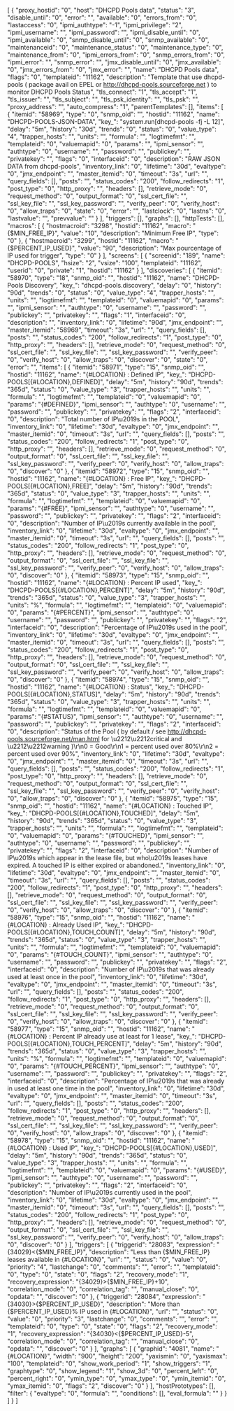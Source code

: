 [
    {
        "proxy_hostid": "0",
        "host": "DHCPD Pools data",
        "status": "3",
        "disable_until": "0",
        "error": "",
        "available": "0",
        "errors_from": "0",
        "lastaccess": "0",
        "ipmi_authtype": "-1",
        "ipmi_privilege": "2",
        "ipmi_username": "",
        "ipmi_password": "",
        "ipmi_disable_until": "0",
        "ipmi_available": "0",
        "snmp_disable_until": "0",
        "snmp_available": "0",
        "maintenanceid": "0",
        "maintenance_status": "0",
        "maintenance_type": "0",
        "maintenance_from": "0",
        "ipmi_errors_from": "0",
        "snmp_errors_from": "0",
        "ipmi_error": "",
        "snmp_error": "",
        "jmx_disable_until": "0",
        "jmx_available": "0",
        "jmx_errors_from": "0",
        "jmx_error": "",
        "name": "DHCPD Pools data",
        "flags": "0",
        "templateid": "11162",
        "description": "Template that use dhcpd-pools ( package avail on EPEL or http://dhcpd-pools.sourceforge.net ) to monitor DHCPD Pools Status",
        "tls_connect": "1",
        "tls_accept": "1",
        "tls_issuer": "",
        "tls_subject": "",
        "tls_psk_identity": "",
        "tls_psk": "",
        "proxy_address": "",
        "auto_compress": "1",
        "parentTemplates": [],
        "items": [
            {
                "itemid": "58969",
                "type": "0",
                "snmp_oid": "",
                "hostid": "11162",
                "name": "DHCPD-POOLS-JSON-DATA",
                "key_": "system.run[dhcpd-pools -fj -L 12]",
                "delay": "5m",
                "history": "30d",
                "trends": "0",
                "status": "0",
                "value_type": "4",
                "trapper_hosts": "",
                "units": "",
                "formula": "",
                "logtimefmt": "",
                "templateid": "0",
                "valuemapid": "0",
                "params": "",
                "ipmi_sensor": "",
                "authtype": "0",
                "username": "",
                "password": "",
                "publickey": "",
                "privatekey": "",
                "flags": "0",
                "interfaceid": "0",
                "description": "RAW JSON DATA from dhcpd-pools",
                "inventory_link": "0",
                "lifetime": "30d",
                "evaltype": "0",
                "jmx_endpoint": "",
                "master_itemid": "0",
                "timeout": "3s",
                "url": "",
                "query_fields": [],
                "posts": "",
                "status_codes": "200",
                "follow_redirects": "1",
                "post_type": "0",
                "http_proxy": "",
                "headers": [],
                "retrieve_mode": "0",
                "request_method": "0",
                "output_format": "0",
                "ssl_cert_file": "",
                "ssl_key_file": "",
                "ssl_key_password": "",
                "verify_peer": "0",
                "verify_host": "0",
                "allow_traps": "0",
                "state": "0",
                "error": "",
                "lastclock": "0",
                "lastns": "0",
                "lastvalue": "",
                "prevvalue": ""
            }
        ],
        "triggers": [],
        "graphs": [],
        "httpTests": [],
        "macros": [
            {
                "hostmacroid": "3298",
                "hostid": "11162",
                "macro": "{$MIN_FREE_IP}",
                "value": "10",
                "description": "Minimum Free IP",
                "type": "0"
            },
            {
                "hostmacroid": "3299",
                "hostid": "11162",
                "macro": "{$PERCENT_IP_USED}",
                "value": "90",
                "description": "Max pourcentage of IP used  for trigger",
                "type": "0"
            }
        ],
        "screens": [
            {
                "screenid": "189",
                "name": "DHCPD-POOLS",
                "hsize": "2",
                "vsize": "100",
                "templateid": "11162",
                "userid": "0",
                "private": "1",
                "hostid": "11162"
            }
        ],
        "discoveries": [
            {
                "itemid": "58970",
                "type": "18",
                "snmp_oid": "",
                "hostid": "11162",
                "name": "DHCPD-Pools Discovery",
                "key_": "dhcpd-pools.discovery",
                "delay": "0",
                "history": "90d",
                "trends": "0",
                "status": "0",
                "value_type": "4",
                "trapper_hosts": "",
                "units": "",
                "logtimefmt": "",
                "templateid": "0",
                "valuemapid": "0",
                "params": "",
                "ipmi_sensor": "",
                "authtype": "0",
                "username": "",
                "password": "",
                "publickey": "",
                "privatekey": "",
                "flags": "1",
                "interfaceid": "0",
                "description": "",
                "inventory_link": "0",
                "lifetime": "90d",
                "jmx_endpoint": "",
                "master_itemid": "58969",
                "timeout": "3s",
                "url": "",
                "query_fields": [],
                "posts": "",
                "status_codes": "200",
                "follow_redirects": "1",
                "post_type": "0",
                "http_proxy": "",
                "headers": [],
                "retrieve_mode": "0",
                "request_method": "0",
                "ssl_cert_file": "",
                "ssl_key_file": "",
                "ssl_key_password": "",
                "verify_peer": "0",
                "verify_host": "0",
                "allow_traps": "0",
                "discover": "0",
                "state": "0",
                "error": "",
                "items": [
                    {
                        "itemid": "58971",
                        "type": "15",
                        "snmp_oid": "",
                        "hostid": "11162",
                        "name": "{#LOCATION} : Defined IP",
                        "key_": "DHCPD-POOLS[{#LOCATION},DEFINED]",
                        "delay": "5m",
                        "history": "90d",
                        "trends": "365d",
                        "status": "0",
                        "value_type": "3",
                        "trapper_hosts": "",
                        "units": "",
                        "formula": "",
                        "logtimefmt": "",
                        "templateid": "0",
                        "valuemapid": "0",
                        "params": "{#DEFINED}",
                        "ipmi_sensor": "",
                        "authtype": "0",
                        "username": "",
                        "password": "",
                        "publickey": "",
                        "privatekey": "",
                        "flags": "2",
                        "interfaceid": "0",
                        "description": "Total number of IP\u2019s in the POOL",
                        "inventory_link": "0",
                        "lifetime": "30d",
                        "evaltype": "0",
                        "jmx_endpoint": "",
                        "master_itemid": "0",
                        "timeout": "3s",
                        "url": "",
                        "query_fields": [],
                        "posts": "",
                        "status_codes": "200",
                        "follow_redirects": "1",
                        "post_type": "0",
                        "http_proxy": "",
                        "headers": [],
                        "retrieve_mode": "0",
                        "request_method": "0",
                        "output_format": "0",
                        "ssl_cert_file": "",
                        "ssl_key_file": "",
                        "ssl_key_password": "",
                        "verify_peer": "0",
                        "verify_host": "0",
                        "allow_traps": "0",
                        "discover": "0"
                    },
                    {
                        "itemid": "58972",
                        "type": "15",
                        "snmp_oid": "",
                        "hostid": "11162",
                        "name": "{#LOCATION} : Free IP",
                        "key_": "DHCPD-POOLS[{#LOCATION},FREE]",
                        "delay": "5m",
                        "history": "90d",
                        "trends": "365d",
                        "status": "0",
                        "value_type": "3",
                        "trapper_hosts": "",
                        "units": "",
                        "formula": "",
                        "logtimefmt": "",
                        "templateid": "0",
                        "valuemapid": "0",
                        "params": "{#FREE}",
                        "ipmi_sensor": "",
                        "authtype": "0",
                        "username": "",
                        "password": "",
                        "publickey": "",
                        "privatekey": "",
                        "flags": "2",
                        "interfaceid": "0",
                        "description": "Number of IP\u2019s currently available in the pool",
                        "inventory_link": "0",
                        "lifetime": "30d",
                        "evaltype": "0",
                        "jmx_endpoint": "",
                        "master_itemid": "0",
                        "timeout": "3s",
                        "url": "",
                        "query_fields": [],
                        "posts": "",
                        "status_codes": "200",
                        "follow_redirects": "1",
                        "post_type": "0",
                        "http_proxy": "",
                        "headers": [],
                        "retrieve_mode": "0",
                        "request_method": "0",
                        "output_format": "0",
                        "ssl_cert_file": "",
                        "ssl_key_file": "",
                        "ssl_key_password": "",
                        "verify_peer": "0",
                        "verify_host": "0",
                        "allow_traps": "0",
                        "discover": "0"
                    },
                    {
                        "itemid": "58973",
                        "type": "15",
                        "snmp_oid": "",
                        "hostid": "11162",
                        "name": "{#LOCATION} : Percent IP used",
                        "key_": "DHCPD-POOLS[{#LOCATION},PERCENT]",
                        "delay": "5m",
                        "history": "90d",
                        "trends": "365d",
                        "status": "0",
                        "value_type": "3",
                        "trapper_hosts": "",
                        "units": "%",
                        "formula": "",
                        "logtimefmt": "",
                        "templateid": "0",
                        "valuemapid": "0",
                        "params": "{#PERCENT}",
                        "ipmi_sensor": "",
                        "authtype": "0",
                        "username": "",
                        "password": "",
                        "publickey": "",
                        "privatekey": "",
                        "flags": "2",
                        "interfaceid": "0",
                        "description": "Percentage of IP\u2019s used in the pool",
                        "inventory_link": "0",
                        "lifetime": "30d",
                        "evaltype": "0",
                        "jmx_endpoint": "",
                        "master_itemid": "0",
                        "timeout": "3s",
                        "url": "",
                        "query_fields": [],
                        "posts": "",
                        "status_codes": "200",
                        "follow_redirects": "1",
                        "post_type": "0",
                        "http_proxy": "",
                        "headers": [],
                        "retrieve_mode": "0",
                        "request_method": "0",
                        "output_format": "0",
                        "ssl_cert_file": "",
                        "ssl_key_file": "",
                        "ssl_key_password": "",
                        "verify_peer": "0",
                        "verify_host": "0",
                        "allow_traps": "0",
                        "discover": "0"
                    },
                    {
                        "itemid": "58974",
                        "type": "15",
                        "snmp_oid": "",
                        "hostid": "11162",
                        "name": "{#LOCATION} : Status",
                        "key_": "DHCPD-POOLS[{#LOCATION},STATUS]",
                        "delay": "5m",
                        "history": "90d",
                        "trends": "365d",
                        "status": "0",
                        "value_type": "3",
                        "trapper_hosts": "",
                        "units": "",
                        "formula": "",
                        "logtimefmt": "",
                        "templateid": "0",
                        "valuemapid": "0",
                        "params": "{#STATUS}",
                        "ipmi_sensor": "",
                        "authtype": "0",
                        "username": "",
                        "password": "",
                        "publickey": "",
                        "privatekey": "",
                        "flags": "2",
                        "interfaceid": "0",
                        "description": "Status of the Pool ( by default / see http://dhcpd-pools.sourceforge.net/man.html for \u2212\u2212critical and \u2212\u2212warning )\r\n0 = Good\r\n1 = percent used over 80%\r\n2 = percent used over 90%",
                        "inventory_link": "0",
                        "lifetime": "30d",
                        "evaltype": "0",
                        "jmx_endpoint": "",
                        "master_itemid": "0",
                        "timeout": "3s",
                        "url": "",
                        "query_fields": [],
                        "posts": "",
                        "status_codes": "200",
                        "follow_redirects": "1",
                        "post_type": "0",
                        "http_proxy": "",
                        "headers": [],
                        "retrieve_mode": "0",
                        "request_method": "0",
                        "output_format": "0",
                        "ssl_cert_file": "",
                        "ssl_key_file": "",
                        "ssl_key_password": "",
                        "verify_peer": "0",
                        "verify_host": "0",
                        "allow_traps": "0",
                        "discover": "0"
                    },
                    {
                        "itemid": "58975",
                        "type": "15",
                        "snmp_oid": "",
                        "hostid": "11162",
                        "name": "{#LOCATION} : Touched IP",
                        "key_": "DHCPD-POOLS[{#LOCATION},TOUCHED]",
                        "delay": "5m",
                        "history": "90d",
                        "trends": "365d",
                        "status": "0",
                        "value_type": "3",
                        "trapper_hosts": "",
                        "units": "",
                        "formula": "",
                        "logtimefmt": "",
                        "templateid": "0",
                        "valuemapid": "0",
                        "params": "{#TOUCHED}",
                        "ipmi_sensor": "",
                        "authtype": "0",
                        "username": "",
                        "password": "",
                        "publickey": "",
                        "privatekey": "",
                        "flags": "2",
                        "interfaceid": "0",
                        "description": "Number of IP\u2019s which appear in the lease file, but who\u2019s leases have expired. A touched IP is either expired or abandoned.",
                        "inventory_link": "0",
                        "lifetime": "30d",
                        "evaltype": "0",
                        "jmx_endpoint": "",
                        "master_itemid": "0",
                        "timeout": "3s",
                        "url": "",
                        "query_fields": [],
                        "posts": "",
                        "status_codes": "200",
                        "follow_redirects": "1",
                        "post_type": "0",
                        "http_proxy": "",
                        "headers": [],
                        "retrieve_mode": "0",
                        "request_method": "0",
                        "output_format": "0",
                        "ssl_cert_file": "",
                        "ssl_key_file": "",
                        "ssl_key_password": "",
                        "verify_peer": "0",
                        "verify_host": "0",
                        "allow_traps": "0",
                        "discover": "0"
                    },
                    {
                        "itemid": "58976",
                        "type": "15",
                        "snmp_oid": "",
                        "hostid": "11162",
                        "name": "{#LOCATION} : Already Used IP",
                        "key_": "DHCPD-POOLS[{#LOCATION},TOUCH_COUNT]",
                        "delay": "5m",
                        "history": "90d",
                        "trends": "365d",
                        "status": "0",
                        "value_type": "3",
                        "trapper_hosts": "",
                        "units": "",
                        "formula": "",
                        "logtimefmt": "",
                        "templateid": "0",
                        "valuemapid": "0",
                        "params": "{#TOUCH_COUNT}",
                        "ipmi_sensor": "",
                        "authtype": "0",
                        "username": "",
                        "password": "",
                        "publickey": "",
                        "privatekey": "",
                        "flags": "2",
                        "interfaceid": "0",
                        "description": "Number of IP\u2019s that was already used at least once in the pool",
                        "inventory_link": "0",
                        "lifetime": "30d",
                        "evaltype": "0",
                        "jmx_endpoint": "",
                        "master_itemid": "0",
                        "timeout": "3s",
                        "url": "",
                        "query_fields": [],
                        "posts": "",
                        "status_codes": "200",
                        "follow_redirects": "1",
                        "post_type": "0",
                        "http_proxy": "",
                        "headers": [],
                        "retrieve_mode": "0",
                        "request_method": "0",
                        "output_format": "0",
                        "ssl_cert_file": "",
                        "ssl_key_file": "",
                        "ssl_key_password": "",
                        "verify_peer": "0",
                        "verify_host": "0",
                        "allow_traps": "0",
                        "discover": "0"
                    },
                    {
                        "itemid": "58977",
                        "type": "15",
                        "snmp_oid": "",
                        "hostid": "11162",
                        "name": "{#LOCATION} : Percent IP already use at least for 1 lease",
                        "key_": "DHCPD-POOLS[{#LOCATION},TOUCH_PERCENT]",
                        "delay": "5m",
                        "history": "90d",
                        "trends": "365d",
                        "status": "0",
                        "value_type": "3",
                        "trapper_hosts": "",
                        "units": "%",
                        "formula": "",
                        "logtimefmt": "",
                        "templateid": "0",
                        "valuemapid": "0",
                        "params": "{#TOUCH_PERCENT}",
                        "ipmi_sensor": "",
                        "authtype": "0",
                        "username": "",
                        "password": "",
                        "publickey": "",
                        "privatekey": "",
                        "flags": "2",
                        "interfaceid": "0",
                        "description": "Percentage of IP\u2019s that was already in used at least one time in the pool",
                        "inventory_link": "0",
                        "lifetime": "30d",
                        "evaltype": "0",
                        "jmx_endpoint": "",
                        "master_itemid": "0",
                        "timeout": "3s",
                        "url": "",
                        "query_fields": [],
                        "posts": "",
                        "status_codes": "200",
                        "follow_redirects": "1",
                        "post_type": "0",
                        "http_proxy": "",
                        "headers": [],
                        "retrieve_mode": "0",
                        "request_method": "0",
                        "output_format": "0",
                        "ssl_cert_file": "",
                        "ssl_key_file": "",
                        "ssl_key_password": "",
                        "verify_peer": "0",
                        "verify_host": "0",
                        "allow_traps": "0",
                        "discover": "0"
                    },
                    {
                        "itemid": "58978",
                        "type": "15",
                        "snmp_oid": "",
                        "hostid": "11162",
                        "name": "{#LOCATION} : Used IP",
                        "key_": "DHCPD-POOLS[{#LOCATION},USED]",
                        "delay": "5m",
                        "history": "90d",
                        "trends": "365d",
                        "status": "0",
                        "value_type": "3",
                        "trapper_hosts": "",
                        "units": "",
                        "formula": "",
                        "logtimefmt": "",
                        "templateid": "0",
                        "valuemapid": "0",
                        "params": "{#USED}",
                        "ipmi_sensor": "",
                        "authtype": "0",
                        "username": "",
                        "password": "",
                        "publickey": "",
                        "privatekey": "",
                        "flags": "2",
                        "interfaceid": "0",
                        "description": "Number of IP\u2019s currently used in the pool",
                        "inventory_link": "0",
                        "lifetime": "30d",
                        "evaltype": "0",
                        "jmx_endpoint": "",
                        "master_itemid": "0",
                        "timeout": "3s",
                        "url": "",
                        "query_fields": [],
                        "posts": "",
                        "status_codes": "200",
                        "follow_redirects": "1",
                        "post_type": "0",
                        "http_proxy": "",
                        "headers": [],
                        "retrieve_mode": "0",
                        "request_method": "0",
                        "output_format": "0",
                        "ssl_cert_file": "",
                        "ssl_key_file": "",
                        "ssl_key_password": "",
                        "verify_peer": "0",
                        "verify_host": "0",
                        "allow_traps": "0",
                        "discover": "0"
                    }
                ],
                "triggers": [
                    {
                        "triggerid": "28083",
                        "expression": "{34029}<{$MIN_FREE_IP}",
                        "description": "Less than {$MIN_FREE_IP} leases available in {#LOCATION}",
                        "url": "",
                        "status": "0",
                        "value": "0",
                        "priority": "4",
                        "lastchange": "0",
                        "comments": "",
                        "error": "",
                        "templateid": "0",
                        "type": "0",
                        "state": "0",
                        "flags": "2",
                        "recovery_mode": "1",
                        "recovery_expression": "{34029}>{$MIN_FREE_IP}+10",
                        "correlation_mode": "0",
                        "correlation_tag": "",
                        "manual_close": "0",
                        "opdata": "",
                        "discover": "0"
                    },
                    {
                        "triggerid": "28084",
                        "expression": "{34030}>{$PERCENT_IP_USED}",
                        "description": "More than {$PERCENT_IP_USED}% IP used in {#LOCATION}",
                        "url": "",
                        "status": "0",
                        "value": "0",
                        "priority": "3",
                        "lastchange": "0",
                        "comments": "",
                        "error": "",
                        "templateid": "0",
                        "type": "0",
                        "state": "0",
                        "flags": "2",
                        "recovery_mode": "1",
                        "recovery_expression": "{34030}<{$PERCENT_IP_USED}-5",
                        "correlation_mode": "0",
                        "correlation_tag": "",
                        "manual_close": "0",
                        "opdata": "",
                        "discover": "0"
                    }
                ],
                "graphs": [
                    {
                        "graphid": "4081",
                        "name": "{#LOCATION}",
                        "width": "900",
                        "height": "200",
                        "yaxismin": "0",
                        "yaxismax": "100",
                        "templateid": "0",
                        "show_work_period": "1",
                        "show_triggers": "1",
                        "graphtype": "0",
                        "show_legend": "1",
                        "show_3d": "0",
                        "percent_left": "0",
                        "percent_right": "0",
                        "ymin_type": "0",
                        "ymax_type": "0",
                        "ymin_itemid": "0",
                        "ymax_itemid": "0",
                        "flags": "2",
                        "discover": "0"
                    }
                ],
                "hostPrototypes": [],
                "filter": {
                    "evaltype": "0",
                    "formula": "",
                    "conditions": [],
                    "eval_formula": ""
                }
            }
        ]
    }
]